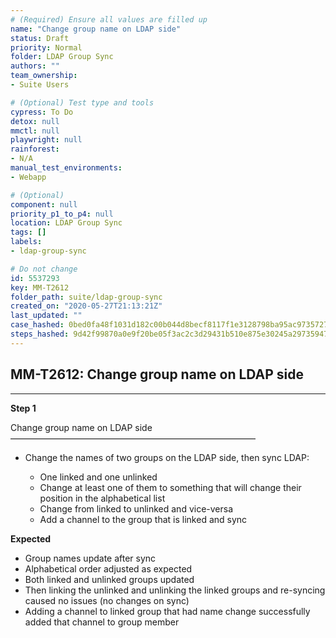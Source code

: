 ```yaml
---
# (Required) Ensure all values are filled up
name: "Change group name on LDAP side"
status: Draft
priority: Normal
folder: LDAP Group Sync
authors: ""
team_ownership: 
- Suite Users

# (Optional) Test type and tools
cypress: To Do
detox: null
mmctl: null
playwright: null
rainforest: 
- N/A
manual_test_environments: 
- Webapp

# (Optional)
component: null
priority_p1_to_p4: null
location: LDAP Group Sync
tags: []
labels: 
- ldap-group-sync

# Do not change
id: 5537293
key: MM-T2612
folder_path: suite/ldap-group-sync
created_on: "2020-05-27T21:13:21Z"
last_updated: ""
case_hashed: 0bed0fa48f1031d182c00b044d8becf8117f1e3128798ba95ac9735727d43a76150ff2086db80eb694f75c27b28e6c30
steps_hashed: 9d42f99870a0e9f20be05f3ac2c3d29431b510e875e30245a2973594774f408f9a7012e89b6dbebef5a6496d55a9c519
---
```


## MM-T2612: Change group name on LDAP side

---

**Step 1**

Change group name on LDAP side\
————————————————————————————

- Change the names of two groups on the LDAP side, then sync LDAP:

  - One linked and one unlinked
  - Change at least one of them to something that will change their position in the alphabetical list
  - Change from linked to unlinked and vice-versa
  - Add a channel to the group that is linked and sync

**Expected**

- Group names update after sync
- Alphabetical order adjusted as expected
- Both linked and unlinked groups updated
- Then linking the unlinked and unlinking the linked groups and re-syncing caused no issues (no changes on sync)
- Adding a channel to linked group that had name change successfully added that channel to group member

